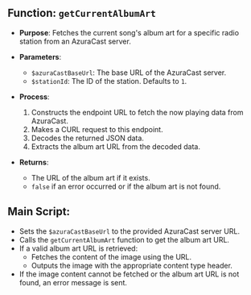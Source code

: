 ## Function: `getCurrentAlbumArt`

- **Purpose**: Fetches the current song's album art for a specific radio station from an AzuraCast server.

- **Parameters**:
  - `$azuraCastBaseUrl`: The base URL of the AzuraCast server.
  - `$stationId`: The ID of the station. Defaults to `1`.

- **Process**:
  1. Constructs the endpoint URL to fetch the now playing data from AzuraCast.
  2. Makes a CURL request to this endpoint.
  3. Decodes the returned JSON data.
  4. Extracts the album art URL from the decoded data.

- **Returns**: 
  - The URL of the album art if it exists.
  - `false` if an error occurred or if the album art is not found.

## Main Script:

- Sets the `$azuraCastBaseUrl` to the provided AzuraCast server URL.
- Calls the `getCurrentAlbumArt` function to get the album art URL.
- If a valid album art URL is retrieved:
  - Fetches the content of the image using the URL.
  - Outputs the image with the appropriate content type header.
- If the image content cannot be fetched or the album art URL is not found, an error message is sent.

